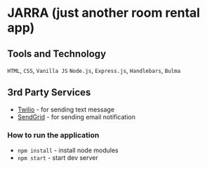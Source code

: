 # JARRA (just another room rental app)

## Tools and Technology
`HTML`, `CSS`, `Vanilla JS`
`Node.js`, `Express.js`, `Handlebars`, `Bulma`

## 3rd Party Services
- [Twilio](https://www.twilio.com) - for sending text message
- [SendGrid](https://sendgrid.com) - for sending email notification

### How to run the application
- `npm install` - install node modules
- `npm start` - start dev server
